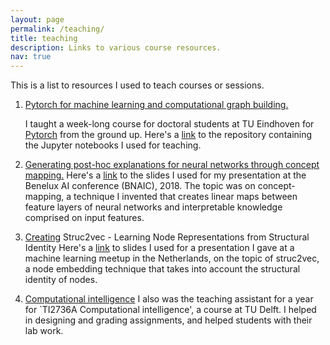 ```yaml
---
layout: page
permalink: /teaching/
title: teaching
description: Links to various course resources.
nav: true
---
```


This is a list to resources I used to teach courses or sessions.

1. <ins>Pytorch for machine learning and computational graph building.</ins>

    I taught a week-long course for doctoral students at TU Eindhoven for  [Pytorch](https://pytorch.org) from the ground up. Here's a [link](https://gitlab.com/mallochio/Pytorch-tutorials) to the repository containing the Jupyter notebooks I used for teaching. 


2. <ins>Generating post-hoc explanations for neural networks through concept mapping.</ins>
    Here's a [link](https://siddharth.ai/assets/pdf/Concept-mapping.pdf) to the slides I used for my presentation at the Benelux AI conference (BNAIC), 2018. The topic was on concept-mapping, a technique I invented that creates linear maps between feature layers of neural networks and interpretable knowledge comprised on input features.


3. <ins>Creating</ins> Struc2vec - Learning Node Representations from Structural Identity
    Here's a [link](https://siddharth.ai/assets/pdf/struc2vec.pdf) to slides I used for a presentation I gave at a machine learning meetup in the Netherlands, on the topic of struc2vec, a node embedding technique that takes into account the structural identity of nodes.


4. <ins>Computational intelligence</ins>
    I also was the teaching assistant for a year for `TI2736A Computational intelligence', a course at TU Delft. I helped in designing and grading assignments, and helped students with their lab work.